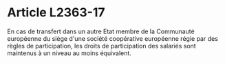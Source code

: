 # Article L2363-17

En cas de transfert dans un autre Etat membre de la Communauté européenne du siège d'une société coopérative européenne régie par des règles de participation, les droits de participation des salariés sont maintenus à un niveau au moins équivalent.